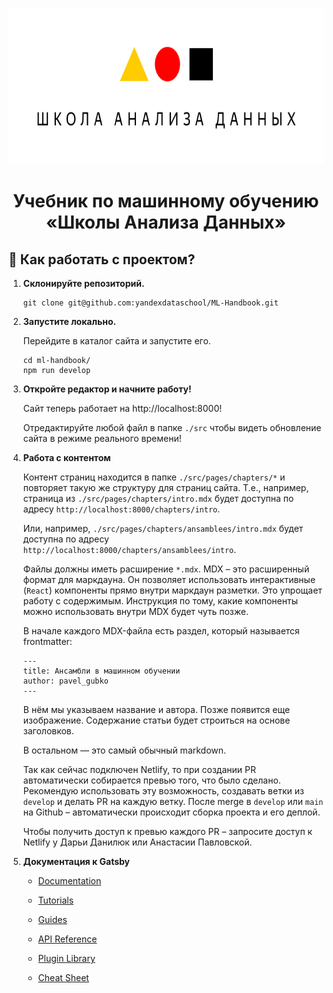 <p align="center">
  <img alt="Школа Анализа Данных" src="./shad.png" height="250" />
</p>
<h1 align="center">
  Учебник по машинному обучению «Школы Анализа Данных»
</h1>

## 🚀 Как работать с проектом?

1. **Склонируйте репозиторий.**

    ```shell
    git clone git@github.com:yandexdataschool/ML-Handbook.git
    ```

2. **Запустите локально.**

    Перейдите в каталог сайта и запустите его.

    ```shell
    cd ml-handbook/
    npm run develop
    ```

3. **Откройте редактор и начните работу!**

    Сайт теперь работает на http://localhost:8000!

    Отредактируйте любой файл в папке `./src` чтобы видеть обновление сайта в режиме реального времени!


4. **Работа с контентом**

    Контент страниц находится в папке `./src/pages/chapters/*` и повторяет такую же структуру для страниц сайта.
    Т.е., например, страница из `./src/pages/chapters/intro.mdx` будет доступна по адресу
   `http://localhost:8000/chapters/intro`.

    Или, например, `./src/pages/chapters/ansamblees/intro.mdx` будет доступна по адресу
   `http://localhost:8000/chapters/ansamblees/intro`.

    Файлы должны иметь расширение `*.mdx`. MDX – это расширенный формат для маркдауна.
    Он позволяет использовать интерактивные (`React`) компоненты прямо внутри маркдаун разметки.
    Это упрощает работу с содержимым. Инструкция по тому, какие компоненты можно использовать внутри MDX будет чуть
   позже.

    В начале каждого MDX-файла есть раздел, который называется frontmatter:
    ```
    ---
    title: Ансамбли в машинном обучении
    author: pavel_gubko
    ---
    ```
    В нём мы указываем название и автора. Позже появится еще изображение. Содержание статьи будет строиться на
   основе заголовков.

    В остальном — это самый обычный markdown.

    Так как сейчас подключен Netlify, то при создании PR автоматически собирается превью того, что было сделано.
    Рекомендую использовать эту возможность, создавать ветки из `develop` и делать PR на каждую ветку.
    После merge в `develop` или `main` на Github – автоматически происходит сборка проекта и его деплой.

    Чтобы получить доступ к превью каждого PR – запросите доступ к Netlify у Дарьи Данилюк или Анастасии Павловской.


5. **Документация к Gatsby**

    - [Documentation](https://www.gatsbyjs.com/docs/?utm_source=starter&utm_medium=readme&utm_campaign=minimal-starter)

    - [Tutorials](https://www.gatsbyjs.com/tutorial/?utm_source=starter&utm_medium=readme&utm_campaign=minimal-starter)

    - [Guides](https://www.gatsbyjs.com/tutorial/?utm_source=starter&utm_medium=readme&utm_campaign=minimal-starter)

    - [API Reference](https://www.gatsbyjs.com/docs/api-reference/?utm_source=starter&utm_medium=readme&utm_campaign=minimal-starter)

    - [Plugin Library](https://www.gatsbyjs.com/plugins?utm_source=starter&utm_medium=readme&utm_campaign=minimal-starter)

    - [Cheat Sheet](https://www.gatsbyjs.com/docs/cheat-sheet/?utm_source=starter&utm_medium=readme&utm_campaign=minimal-starter)
